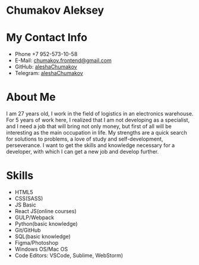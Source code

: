 # Chumakov Aleksey

# My Contact Info

- Phone +7 952-573-10-58
- E-Mail: chumakov.frontend@gmail.com
- GitHub: [aleshaChumakov](https://github.com/aleshaChumakov)
- Telegram: [aleshaChumakov](https://t.me/Ishy_cheloveka)

# About Me

I am 27 years old, I work in the field of logistics in an electronics warehouse. For 5 years of work here, I realized that I am not developing as a specialist, and I need a job that will bring not only money, but first of all will be interesting as the main occupation in life.
My strengths are a quick search for solutions to problems, a love of study and self-development, perseverance.
I want to get the skills and knowledge necessary for a developer, with which I can get a new job and develop further.

# Skills

- HTML5
- CSS(SASS)
- JS Basic
- React JS(online courses)
- GULP/Webpack
- Python(basic knowledge)
- Git/GitHub
- SQL(basic knowledge)
- Figma/Photoshop
- Windows OS/Mac OS
- Code Editors: VSCode, Sublime, WebStorm)
